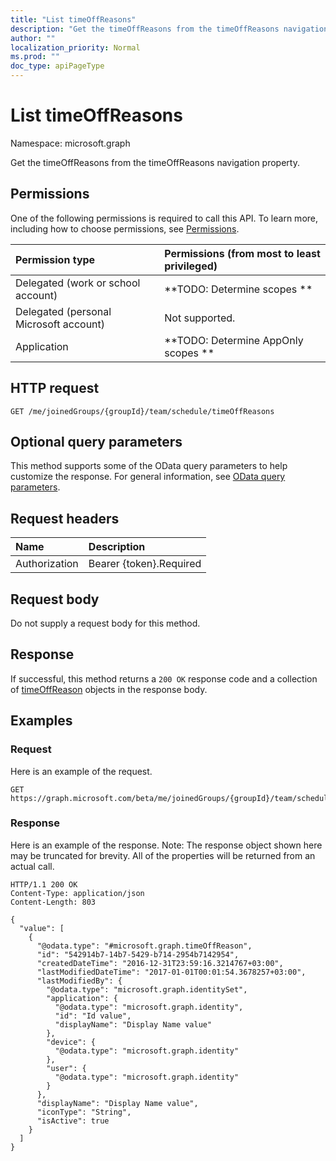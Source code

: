 ```yaml
---
title: "List timeOffReasons"
description: "Get the timeOffReasons from the timeOffReasons navigation property."
author: ""
localization_priority: Normal
ms.prod: ""
doc_type: apiPageType
---
```


# List timeOffReasons

Namespace: microsoft.graph

Get the timeOffReasons from the timeOffReasons navigation property.

## Permissions
One of the following permissions is required to call this API. To learn more, including how to choose permissions, see [Permissions](/concepts/permissions-reference.md).

|Permission type|Permissions (from most to least privileged)|
|:---|:---|
|Delegated (work or school account)|**TODO: Determine scopes **|
|Delegated (personal Microsoft account)|Not supported.|
|Application|**TODO: Determine AppOnly scopes **|

## HTTP request
<!-- {
  "blockType": "ignored"
}
-->
``` http
GET /me/joinedGroups/{groupId}/team/schedule/timeOffReasons
```

## Optional query parameters
This method supports some of the OData query parameters to help customize the response. For general information, see [OData query parameters](/graph/query-parameters).

## Request headers
|Name|Description|
|:---|:---|
|Authorization|Bearer {token}.Required|

## Request body
Do not supply a request body for this method.

## Response
If successful, this method returns a `200 OK` response code and a collection of [timeOffReason](../resources/timeoffreason.md) objects in the response body.

## Examples

### Request
Here is an example of the request.
<!-- {
  "blockType": "request",
  "name": "get_timeoffreason"
}
-->
``` http
GET https://graph.microsoft.com/beta/me/joinedGroups/{groupId}/team/schedule/timeOffReasons
```

### Response
Here is an example of the response. Note: The response object shown here may be truncated for brevity. All of the properties will be returned from an actual call.
<!-- {
  "blockType": "response",
  "truncated": true,
  "@odata.type": "collection(microsoft.graph.timeoffreason)"
}
-->
``` http
HTTP/1.1 200 OK
Content-Type: application/json
Content-Length: 803

{
  "value": [
    {
      "@odata.type": "#microsoft.graph.timeOffReason",
      "id": "542914b7-14b7-5429-b714-2954b7142954",
      "createdDateTime": "2016-12-31T23:59:16.3214767+03:00",
      "lastModifiedDateTime": "2017-01-01T00:01:54.3678257+03:00",
      "lastModifiedBy": {
        "@odata.type": "microsoft.graph.identitySet",
        "application": {
          "@odata.type": "microsoft.graph.identity",
          "id": "Id value",
          "displayName": "Display Name value"
        },
        "device": {
          "@odata.type": "microsoft.graph.identity"
        },
        "user": {
          "@odata.type": "microsoft.graph.identity"
        }
      },
      "displayName": "Display Name value",
      "iconType": "String",
      "isActive": true
    }
  ]
}
```

